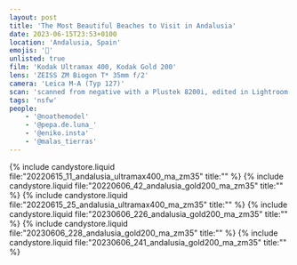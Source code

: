 ```yaml
---
layout: post
title: 'The Most Beautiful Beaches to Visit in Andalusia'
date: 2023-06-15T23:53+0100
location: 'Andalusia, Spain'
emojis: '🔞'
unlisted: true
film: 'Kodak Ultramax 400, Kodak Gold 200'
lens: 'ZEISS ZM Biogon T* 35mm f/2'
camera: 'Leica M-A (Typ 127)'
scan: 'scanned from negative with a Plustek 8200i, edited in Lightroom'
tags: 'nsfw'
people: 
    - '@noathemodel'
    - '@pepa.de.luna_'
    - '@eniko.insta'
    - '@malas_tierras'
---
```


{% include candystore.liquid file:"20220615_11_andalusia_ultramax400_ma_zm35" title:"" %}
{% include candystore.liquid file:"20220606_42_andalusia_gold200_ma_zm35" title:"" %}
{% include candystore.liquid file:"20220615_25_andalusia_ultramax400_ma_zm35" title:"" %}
{% include candystore.liquid file:"20230606_226_andalusia_gold200_ma_zm35" title:"" %}
{% include candystore.liquid file:"20230606_228_andalusia_gold200_ma_zm35" title:"" %}
{% include candystore.liquid file:"20230606_241_andalusia_gold200_ma_zm35" title:"" %}